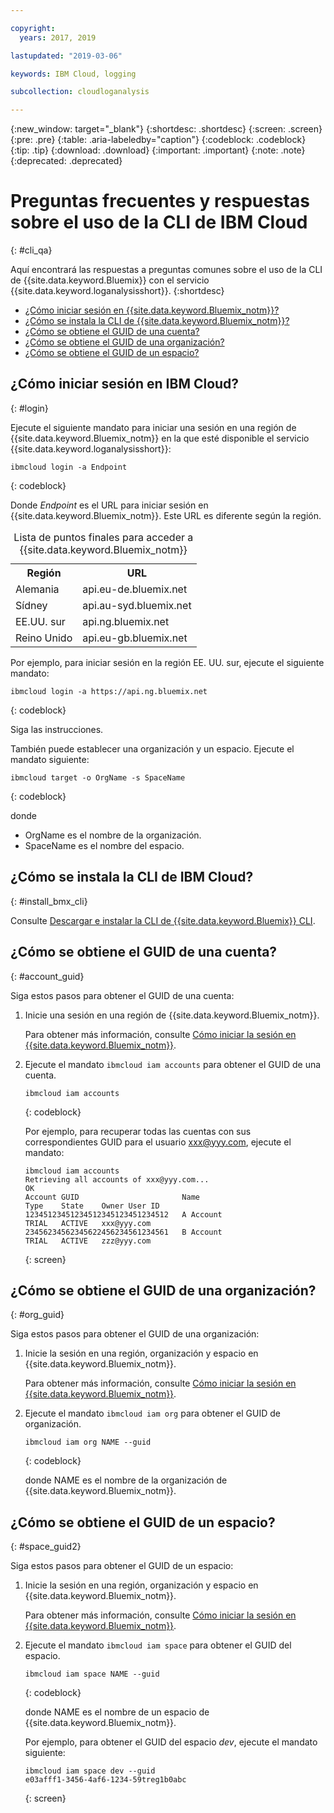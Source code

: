 ```yaml
---

copyright:
  years: 2017, 2019

lastupdated: "2019-03-06"

keywords: IBM Cloud, logging

subcollection: cloudloganalysis

---
```


{:new_window: target="_blank"}
{:shortdesc: .shortdesc}
{:screen: .screen}
{:pre: .pre}
{:table: .aria-labeledby="caption"}
{:codeblock: .codeblock}
{:tip: .tip}
{:download: .download}
{:important: .important}
{:note: .note}
{:deprecated: .deprecated}


# Preguntas frecuentes y respuestas sobre el uso de la CLI de IBM Cloud
{: #cli_qa}

Aquí encontrará las respuestas a preguntas comunes sobre el uso de la CLI de {{site.data.keyword.Bluemix}} con el servicio {{site.data.keyword.loganalysisshort}}. 
{:shortdesc}

* [¿Cómo iniciar sesión en {{site.data.keyword.Bluemix_notm}}?](/docs/services/CloudLogAnalysis/qa?topic=cloudloganalysis-cli_qa#login)
* [¿Cómo se instala la CLI de {{site.data.keyword.Bluemix_notm}}?](/docs/services/CloudLogAnalysis/qa?topic=cloudloganalysis-cli_qa#install_bmx_cli)
* [¿Cómo se obtiene el GUID de una cuenta?](/docs/services/CloudLogAnalysis/qa?topic=cloudloganalysis-cli_qa#account_guid)
* [¿Cómo se obtiene el GUID de una organización?](/docs/services/CloudLogAnalysis/qa?topic=cloudloganalysis-cli_qa#org_guid)
* [¿Cómo se obtiene el GUID de un espacio?](/docs/services/CloudLogAnalysis/qa?topic=cloudloganalysis-cli_qa#space_guid)

## ¿Cómo iniciar sesión en IBM Cloud?
{: #login}

Ejecute el siguiente mandato para iniciar una sesión en una región de {{site.data.keyword.Bluemix_notm}} en la que esté disponible el servicio {{site.data.keyword.loganalysisshort}}:

```
ibmcloud login -a Endpoint
```
{: codeblock}
	
Donde *Endpoint* es el URL para iniciar sesión en {{site.data.keyword.Bluemix_notm}}. Este URL es diferente según la región.
	
<table>
    <caption>Lista de puntos finales para acceder a {{site.data.keyword.Bluemix_notm}}</caption>
	<tr>
	  <th>Región</th>
	  <th>URL</th>
	</tr>
	<tr>
	  <td>Alemania</td>
	  <td>api.eu-de.bluemix.net</td>
	</tr>
	<tr>
	  <td>Sídney</td>
	  <td>api.au-syd.bluemix.net</td>
	</tr>
	<tr>
	  <td>EE.UU. sur</td>
	  <td>api.ng.bluemix.net</td>
	</tr>
	<tr>
	  <td>Reino Unido</td>
	  <td>api.eu-gb.bluemix.net</td>
	</tr>
</table>

Por ejemplo, para iniciar sesión en la región EE. UU. sur, ejecute el siguiente mandato:
	
```
ibmcloud login -a https://api.ng.bluemix.net
```
{: codeblock}

Siga las instrucciones. 

También puede establecer una organización y un espacio. Ejecute el mandato siguiente:

```
ibmcloud target -o OrgName -s SpaceName
```
{: codeblock}

donde

* OrgName es el nombre de la organización.
* SpaceName es el nombre del espacio.

	
	
## ¿Cómo se instala la CLI de IBM Cloud?
{: #install_bmx_cli}

Consulte [Descargar e instalar la CLI de {{site.data.keyword.Bluemix}} CLI](/docs/cli?topic=cloud-cli-ibmcloud-cli#overview).



## ¿Cómo se obtiene el GUID de una cuenta?
{: #account_guid}
	
Siga estos pasos para obtener el GUID de una cuenta:
	
1. Inicie una sesión en una región de {{site.data.keyword.Bluemix_notm}}. 

    Para obtener más información, consulte [Cómo iniciar la sesión en {{site.data.keyword.Bluemix_notm}}](/docs/services/CloudLogAnalysis/qa?topic=cloudloganalysis-cli_qa#login).
	
2. Ejecute el mandato `ibmcloud iam accounts` para obtener el GUID de una cuenta.

    ```
	ibmcloud iam accounts
	```
	{: codeblock} 
	
	Por ejemplo, para recuperar todas las cuentas con sus correspondientes GUID para el usuario xxx@yyy.com, ejecute el mandato:
	
	```
	ibmcloud iam accounts
	Retrieving all accounts of xxx@yyy.com...
    OK
    Account GUID                       Name                               Type    State    Owner User ID   
    12345123451234512345123451234512   A Account                          TRIAL   ACTIVE   xxx@yyy.com   
    23456234562345622456234561234561   B Account                          TRIAL   ACTIVE   zzz@yyy.com   
	```
	{: screen}

	
## ¿Cómo se obtiene el GUID de una organización?
{: #org_guid}

Siga estos pasos para obtener el GUID de una organización:
	
1. Inicie la sesión en una región, organización y espacio en {{site.data.keyword.Bluemix_notm}}. 

    Para obtener más información, consulte [Cómo iniciar la sesión en {{site.data.keyword.Bluemix_notm}}](/docs/services/CloudLogAnalysis/qa?topic=cloudloganalysis-cli_qa#login).

2. Ejecute el mandato `ibmcloud iam org` para obtener el GUID de organización. 

    ```
    ibmcloud iam org NAME --guid
    ```
    {: codeblock}
	
    donde NAME es el nombre de la organización de {{site.data.keyword.Bluemix_notm}}.        
		
		
		
## ¿Cómo se obtiene el GUID de un espacio?
{: #space_guid2}
	
Siga estos pasos para obtener el GUID de un espacio:
	
1. Inicie la sesión en una región, organización y espacio en {{site.data.keyword.Bluemix_notm}}. 

    Para obtener más información, consulte [Cómo iniciar la sesión en {{site.data.keyword.Bluemix_notm}}](/docs/services/CloudLogAnalysis/qa?topic=cloudloganalysis-cli_qa#login).
	
2. Ejecute el mandato `ibmcloud iam space` para obtener el GUID del espacio. 

    ```
    ibmcloud iam space NAME --guid
    ```
    {: codeblock}
	
    donde NAME es el nombre de un espacio de {{site.data.keyword.Bluemix_notm}}. 
	
    Por ejemplo, para obtener el GUID del espacio *dev*, ejecute el mandato siguiente:
	
    ```
    ibmcloud iam space dev --guid
    e03afff1-3456-4af6-1234-59treg1b0abc
    ```
    {: screen}




		
		
